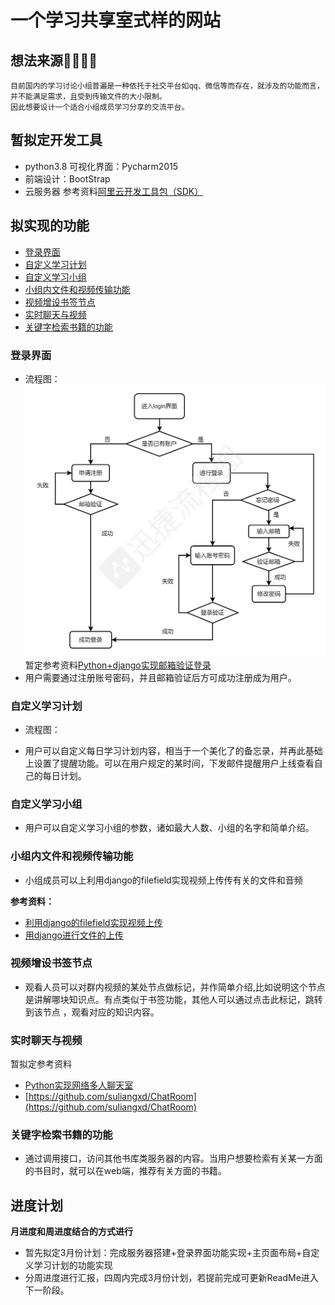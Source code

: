 # 一个学习共享室式样的网站
## 想法来源🙋‍♀️🙋‍♂️
    目前国内的学习讨论小组普遍是一种依托于社交平台如qq、微信等而存在，就涉及的功能而言，并不能满足需求，且受到传输文件的大小限制。
    因此想要设计一个适合小组成员学习分享的交流平台。
## 暂拟定开发工具
- python3.8 可视化界面：Pycharm2015
- 前端设计：BootStrap
- 云服务器 参考资料[阿里云开发工具包（SDK）](https://develop.aliyun.com/tools/sdk?#/python)
## 拟实现的功能
- [登录界面](#登录界面)
- [自定义学习计划](#自定义学习计划)
- [自定义学习小组](#自定义学习小组)
- [小组内文件和视频传输功能](#小组内文件和视频传输功能)
- [视频增设书签节点](#视频增设书签节点)
- [实时聊天与视频](#实时聊天与视频)
- [关键字检索书籍的功能](#关键字检索书籍的功能)

### 登录界面
- 流程图：
![depart-list](TMP/登录界面.png)
暂定参考资料[Python+django实现邮箱验证登录](https://blog.csdn.net/Com_ma/article/details/77990099)
- 用户需要通过注册账号密码，并且邮箱验证后方可成功注册成为用户。
### 自定义学习计划
- 流程图：

- 用户可以自定义每日学习计划内容，相当于一个美化了的备忘录，并再此基础上设置了提醒功能。可以在用户规定的某时间，下发邮件提醒用户上线查看自己的每日计划。
### 自定义学习小组
- 用户可以自定义学习小组的参数，诸如最大人数、小组的名字和简单介绍。

### 小组内文件和视频传输功能
- 小组成员可以上利用django的filefield实现视频上传传有关的文件和音频

**参考资料：** 
- [利用django的filefield实现视频上传](https://blog.csdn.net/huatoudd/article/details/111992835) 
- [用django进行文件的上传](https://blog.csdn.net/qq_26870933/article/details/83304136)

### 视频增设书签节点
 - 观看人员可以对群内视频的某处节点做标记，并作简单介绍,比如说明这个节点是讲解哪块知识点。有点类似于书签功能，其他人可以通过点击此标记，跳转到该节点 ，观看对应的知识内容。
### 实时聊天与视频
暂拟定参考资料
- [Python实现网络多人聊天室](https://www.cnblogs.com/rrxc/p/4530626.html)
- [https://github.com/suliangxd/ChatRoom](https://github.com/suliangxd/ChatRoom)
### 关键字检索书籍的功能
- 通过调用接口，访问其他书库类服务器的内容。当用户想要检索有关某一方面的书目时，就可以在web端，推荐有关方面的书籍。

## 进度计划
**月进度和周进度结合的方式进行**
- 暂先拟定3月份计划：完成服务器搭建+登录界面功能实现+主页面布局+自定义学习计划的功能实现
- 分周进度进行汇报，四周内完成3月份计划，若提前完成可更新ReadMe进入下一阶段。


